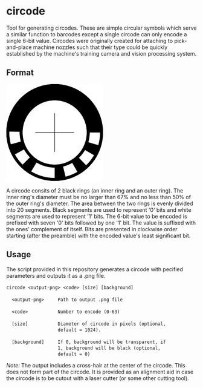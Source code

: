 # circode
Tool for generating circodes. These are simple circular symbols which serve a similar
function to barcodes except a single circode can only encode a single 6-bit value.
Circodes were originally created for attaching to pick-and-place machine nozzles such
that their type could be quickly established by the machine's training camera and
vision processing system.

## Format
![Example Circode](https://github.com/mattbucknall/circode/raw/master/example.png)

A circode consits of 2 black rings (an inner ring and an outer ring). The inner ring's
diameter must be no larger than 67% and no less than 50% of the outer ring's diameter.
The area between the two rings is evenly divided into 20 segments. Black segments are
used to represent '0' bits and white segments are used to represent '1' bits. The 6-bit
value to be encoded is prefixed with seven '0' bits followed by one '1' bit. The value
is suffixed with the ones' complement of itself. Bits are presented in clockwise order
starting (after the preamble) with the encoded value's least significant bit.

## Usage

The script provided in this repository generates a circode with pecified parameters and
outputs it as a .png file.

```
circode <output-png> <code> [size] [background]

  <output-png>     Path to output .png file

  <code>           Number to encode (0-63)

  [size]           Diameter of circode in pixels (optional,
                   default = 1024).

  [background]     If 0, background will be transparent, if
                   1, background will be black (optional,
                   default = 0)
```
*Note:* The output includes a cross-hair at the center of the circode. This does not
form part of the circode. It is provided as an alignment aid in case the circode is to
be cutout with a laser cutter (or some other cutting tool).
